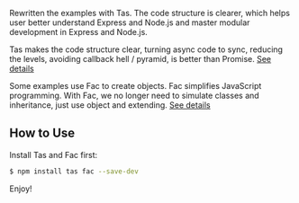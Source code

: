 
Rewritten the examples with Tas. The code structure is clearer, which helps user better understand Express and Node.js and master modular development in Express and Node.js.

Tas makes the code structure clear, turning async code to sync, reducing the levels, avoiding callback hell / pyramid, is better than Promise. [See details](https://github.com/tasjs/tas)

Some examples use Fac to create objects. Fac simplifies JavaScript programming. With Fac, we no longer need to simulate classes and inheritance, just use object and extending. [See details](https://github.com/tasjs/fac)


## How to Use

Install Tas and Fac first:

```bash
$ npm install tas fac --save-dev
```

Enjoy!
